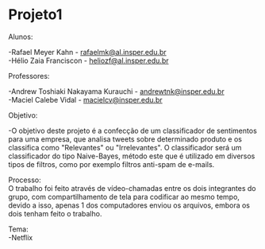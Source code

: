 # Projeto1
Alunos:

-Rafael Meyer Kahn -  rafaelmk@al.insper.edu.br<br>
-Hélio Zaia Franciscon - heliozf@al.insper.edu.br<br>

Professores:<br>

-Andrew Toshiaki Nakayama Kurauchi - andrewtnk@insper.edu.br<br>
-Maciel Calebe Vidal - macielcv@insper.edu.br<br>

Objetivo:<br>

-O objetivo deste projeto é a confecção de um classificador de sentimentos para uma empresa, que analisa tweets sobre determinado produto e os classifica como "Relevantes" ou "Irrelevantes". O classificador será um classificador do tipo Naive-Bayes, método este que é utilizado em diversos tipos de filtros, como por exemplo filtros anti-spam de e-mails.<br>

Processo: <br>
O trabalho foi feito através de vídeo-chamadas entre os dois integrantes do grupo, com compartilhamento de tela para codificar ao mesmo tempo, devido a isso, apenas 1 dos computadores enviou os arquivos, embora os dois tenham feito o trabalho.

Tema:<br>
-Netflix
